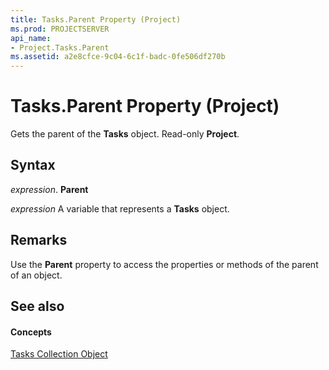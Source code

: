 ```yaml
---
title: Tasks.Parent Property (Project)
ms.prod: PROJECTSERVER
api_name:
- Project.Tasks.Parent
ms.assetid: a2e8cfce-9c04-6c1f-badc-0fe506df270b
---
```



# Tasks.Parent Property (Project)

Gets the parent of the  **Tasks** object. Read-only **Project**.


## Syntax

 _expression_. **Parent**

 _expression_ A variable that represents a **Tasks** object.


## Remarks

Use the  **Parent** property to access the properties or methods of the parent of an object.


## See also


#### Concepts


[Tasks Collection Object](tasks-object-project.md)

